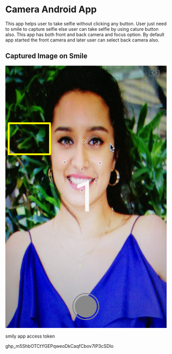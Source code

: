 # Camera Android App

This app helps user to take selfie without clicking any button. User just need to smile to capture selfie else user can take selfie by using cature button also. This app has both front and back camera and focus option. By default app started the front camera and later user can select back camera also.

## Captured Image on Smile

![alt text](https://github.com/CHIRANJIT1988/android-camera2-smile-detect-capture/blob/master/screenshot/IMG_20181223_164152.png)

smily app access token

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
